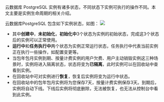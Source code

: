 
云数据库 PostgreSQL 实例有诸多状态，不同状态下实例可执行的操作不同。本文主要是实例生命周期的相关介绍。

云数据库PostgreSQL 包含如下实例状态，如图：
![](https://main.qcloudimg.com/raw/7d695fa02922146c9dc384b9a5480de0.svg)
-  其中**创建中**，**未初始化**，**初始化中**3个状态为实例的初始状态，完成这3个状态后的实例可以正常使用。
-  **运行中**和**任务执行中**两个状态为实例正常运行状态，任务执行中代表当前实例正在执行一些操作，如配置变更等。
-  当包年包月实例到期、按量计费实例的用户欠费、用户主动销毁实例这三种场景时，实例将进入隔离状态，状态将变为**已隔离**，此时实例可以在回收站中查看到实例。
-  在回收站中可对实例进行**恢复**，恢复后实例将变为运行中状态。
-  在回收站中的包年包月实例将为您保存7天，按量计费实例保存3天。到期后，实例将自动下线。下线后实例将彻底删除，无法被恢复，也无法从控制台中看到此实例。
